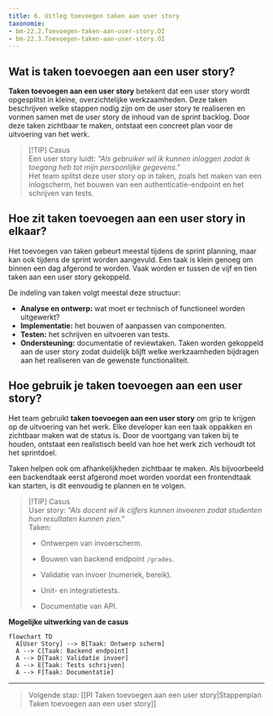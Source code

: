 ```yaml
---
title: 6. Uitleg toevoegen taken aan user story
taxonomie: 
- bm-22.2.Toevoegen-taken-aan-user-story.OI 
- bm-22.3.Toevoegen-taken-aan-user-story.OI
---
```

## Wat is taken toevoegen aan een user story?
**Taken toevoegen aan een user story** betekent dat een user story wordt opgesplitst in kleine, overzichtelijke werkzaamheden. Deze taken beschrijven welke stappen nodig zijn om de user story te realiseren en vormen samen met de user story de inhoud van de sprint backlog. Door deze taken zichtbaar te maken, ontstaat een concreet plan voor de uitvoering van het werk.

> [!TIP] Casus  
> Een user story luidt: _"Als gebruiker wil ik kunnen inloggen zodat ik toegang heb tot mijn persoonlijke gegevens."_  
> Het team splitst deze user story op in taken, zoals het maken van een inlogscherm, het bouwen van een authenticatie-endpoint en het schrijven van tests.

## Hoe zit taken toevoegen aan een user story in elkaar?
Het toevoegen van taken gebeurt meestal tijdens de sprint planning, maar kan ook tijdens de sprint worden aangevuld. Een taak is klein genoeg om binnen een dag afgerond te worden. Vaak worden er tussen de vijf en tien taken aan een user story gekoppeld.

De indeling van taken volgt meestal deze structuur:
- **Analyse en ontwerp:** wat moet er technisch of functioneel worden uitgewerkt?
- **Implementatie:** het bouwen of aanpassen van componenten.
- **Testen:** het schrijven en uitvoeren van tests.
- **Ondersteuning:** documentatie of reviewtaken.
Taken worden gekoppeld aan de user story zodat duidelijk blijft welke werkzaamheden bijdragen aan het realiseren van de gewenste functionaliteit.
## Hoe gebruik je taken toevoegen aan een user story?
Het team gebruikt **taken toevoegen aan een user story** om grip te krijgen op de uitvoering van het werk. Elke developer kan een taak oppakken en zichtbaar maken wat de status is. Door de voortgang van taken bij te houden, ontstaat een realistisch beeld van hoe het werk zich verhoudt tot het sprintdoel.

Taken helpen ook om afhankelijkheden zichtbaar te maken. Als bijvoorbeeld een backendtaak eerst afgerond moet worden voordat een frontendtaak kan starten, is dit eenvoudig te plannen en te volgen.

> [!TIP] Casus  
> User story: _"Als docent wil ik cijfers kunnen invoeren zodat studenten hun resultaten kunnen zien."_  
> Taken:
> 
> - Ontwerpen van invoerscherm.
>     
> - Bouwen van backend endpoint `/grades`.
>     
> - Validatie van invoer (numeriek, bereik).
>     
> - Unit- en integratietests.
>     
> - Documentatie van API.
>     

**Mogelijke uitwerking van de casus**

```mermaid
flowchart TD
  A[User Story] --> B[Taak: Ontwerp scherm]
  A --> C[Taak: Backend endpoint]
  A --> D[Taak: Validatie invoer]
  A --> E[Taak: Tests schrijven]
  A --> F[Taak: Documentatie]
```

---

> Volgende stap: [[PI Taken toevoegen aan een user story|Stappenplan Taken toevoegen aan een user story]]

